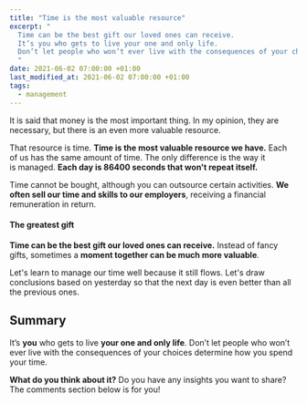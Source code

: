 ```yaml
---
title: "Time is the most valuable resource"
excerpt: "
  Time can be the best gift our loved ones can receive.
  It’s you who gets to live your one and only life.
  Don’t let people who won’t ever live with the consequences of your choices determine how you spend your time.
  "
date: 2021-06-02 07:00:00 +01:00
last_modified_at: 2021-06-02 07:00:00 +01:00
tags:
  - management
---
```


  It is said that money is the most important thing.
  In my opinion, they are necessary, but there is an even more valuable resource.

  That resource is time.
  **Time is the most valuable resource we have.**
  Each of us has the same amount of time.
  The only difference is the way it is managed.
  **Each day is 86400 seconds that won't repeat itself.**

  Time cannot be bought, although you can outsource certain activities.
  **We often sell our time and skills to our employers**, receiving a financial remuneration in return.

#### The greatest gift
  **Time can be the best gift our loved ones can receive.**
  Instead of fancy gifts, sometimes a **moment together can be much more valuable**.

  Let's learn to manage our time well because it still flows.
  Let's draw conclusions based on yesterday so that the next day is even better than all the previous ones.

## Summary

  It’s **you** who gets to live **your one and only life**.
  Don’t let people who won’t ever live with the consequences of your choices determine how you spend your time.

  **What do you think about it?**
  Do you have any insights you want to share?
  The comments section below is for you!
